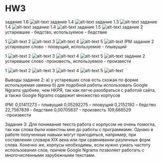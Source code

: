 # HW3
задание 1.6
 ![alt-text](collocatsii.png)
 задание 1.4
![alt-text](vzor_ustarevchee_slovo.png)
задание 1.3
![alt-text](snimok_vsekh_slov.png)
задание 1.4
![alt-text](dlan_ustarevchee_slovo.png)
задание 1.4
![alt-text](jludovii_ustarevchee_slovo.png)
задание 1.5 
![alt-text](zadanie5.png)
задание 2 устаревшее - бедство, используемое - бедствие

1
![alt-text](bedstvo.png)
2
![alt-text](bedstvo2.png)
3
![alt-text](bedstvo_bedstvie.png)
4
![alt-text](bedstvie.png)
5
![alt-text](bedstvie2.png)
IPM 
задание 2 устаревшее слово - пловущий, используемое - плывущий

1
![alt-text](plivuchii.png)
2
![alt-text](pliv.png)
3
![alt-text](plov.png)
4
![alt-text](plovuchii.png)
5
![alt-text](plo_pli.png)
задание 2 устаревшее слово -произвесть, используемое - произвести 

1
![alt-text](proizvest2.png)
2
![alt-text](proizvest.png)
3
![alt-text](proizvesti.png)
4
![alt-text](proizvesti2.png)
5
![alt-text](proizvest_proizvesti.png)

 Выводы задание 2:
а) у устаревших слов есть схожая по форме используемая замена
б) для подобной работы использовать Google Ngrams удобнее, чем НКРЯ, так как легче разобраться с работой сайта, а также Google Ngrams содержит множество корпусов

 IPM:
0,01411273 – плывущий
0,05292275 – пловущий
0,2152192 – бедство
22,7567839 - бедствие
0,00705637 - произвесть
109,666529 -произвести 

 Задание 3:
Для понимания текста работа с корпусом не очень помогла, так как слова были известны мне до работы с программами. Однако в работе полученные навыки могут пригодиться, например, при составлении словаря XIX века или при сравнивании различных форм слова. Конечно же, корпусы необходимы, если нужно узнать частоту использования слов, причем Google Ngrams позволяет работать с многочисленными зарубежными текстами.
